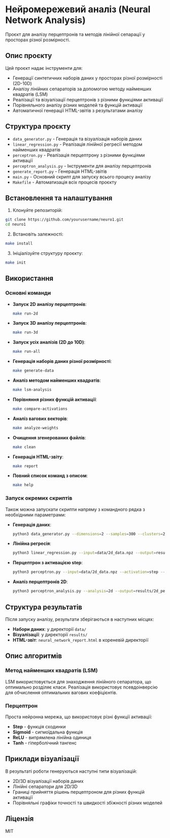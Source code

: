 # Нейромережевий аналіз (Neural Network Analysis)

Проєкт для аналізу перцептронів та методів лінійної сепарації у просторах різної розмірності.

## Опис проєкту

Цей проєкт надає інструменти для:
- Генерації синтетичних наборів даних у просторах різної розмірності (2D-10D)
- Аналізу лінійних сепараторів за допомогою методу найменших квадратів (LSM)
- Реалізації та візуалізації перцептронів з різними функціями активації
- Порівняльного аналізу різних моделей та функцій активації
- Автоматичної генерації HTML-звітів з результатами аналізу

## Структура проєкту

- `data_generator.py` - Генерація та візуалізація наборів даних
- `linear_regression.py` - Реалізація лінійної регресії методом найменших квадратів
- `perceptron.py` - Реалізація перцептрону з різними функціями активації
- `perceptron_analysis.py` - Інструменти для аналізу перцептронів
- `generate_report.py` - Генерація HTML-звітів
- `main.py` - Основний скрипт для запуску всього процесу аналізу
- `Makefile` - Автоматизація всіх процесів проєкту

## Встановлення та налаштування

1. Клонуйте репозиторій:
```bash
git clone https://github.com/yourusername/neuro1.git
cd neuro1
```

2. Встановіть залежності:
```bash
make install
```

3. Ініціалізуйте структуру проєкту:
```bash
make init
```

## Використання

### Основні команди

- **Запуск 2D аналізу перцептронів**:
  ```bash
  make run-2d
  ```

- **Запуск 3D аналізу перцептронів**:
  ```bash
  make run-3d
  ```

- **Запуск усіх аналізів (2D до 10D)**:
  ```bash
  make run-all
  ```

- **Генерація наборів даних різної розмірності**:
  ```bash
  make generate-data
  ```

- **Аналіз методом найменших квадратів**:
  ```bash
  make lsm-analysis
  ```

- **Порівняння різних функцій активації**:
  ```bash
  make compare-activations
  ```

- **Аналіз вагових векторів**:
  ```bash
  make analyze-weights
  ```

- **Очищення згенерованих файлів**:
  ```bash
  make clean
  ```

- **Генерація HTML-звіту**:
  ```bash
  make report
  ```

- **Повний список команд з описом**:
  ```bash
  make help
  ```

### Запуск окремих скриптів

Також можна запускати скрипти напряму з командного рядка з необхідними параметрами:

- **Генерація даних**:
  ```bash
  python3 data_generator.py --dimensions=2 --samples=300 --clusters=2 --output=data/2d_data.npz
  ```

- **Лінійна регресія**:
  ```bash
  python3 linear_regression.py --input=data/2d_data.npz --output=results/2d_linear_separator.png
  ```

- **Перцептрон з активацією step**:
  ```bash
  python3 perceptron.py --input=data/2d_data.npz --activation=step --output=results/perceptron_step.png
  ```

- **Аналіз перцептронів 2D**:
  ```bash
  python3 perceptron_analysis.py --analysis=2d --output=results/2d_perceptron_comparison.png
  ```

## Структура результатів

Після запуску аналізу, результати зберігаються в наступних місцях:

- **Набори даних**: у директорії `data/`
- **Візуалізації**: у директорії `results/`
- **HTML-звіт**: `neural_network_report.html` в кореневій директорії

## Опис алгоритмів

### Метод найменших квадратів (LSM)
LSM використовується для знаходження лінійного сепаратора, що оптимально розділяє класи. Реалізація використовує псевдоінверсію для обчислення оптимальних вагових коефіцієнтів.

### Перцептрон
Проста нейронна мережа, що використовує різні функції активації:
- **Step** - функція сходинки
- **Sigmoid** - сигмоїдальна функція
- **ReLU** - випрямлена лінійна одиниця
- **Tanh** - гіперболічний тангенс

## Приклади візуалізації

В результаті роботи генеруються наступні типи візуалізацій:
- 2D/3D візуалізації наборів даних
- Лінійні сепаратори для 2D/3D
- Границі прийняття рішень перцептроном для різних функцій активації
- Порівняльні графіки точності та швидкості збіжності різних моделей

## Ліцензія

MIT 